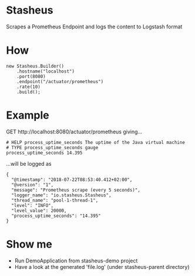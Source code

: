 # Stasheus

Scrapes a Prometheus Endpoint and logs the content to Logstash format

# How

    new Stasheus.Builder()
        .hostname("localhost")
        .port(8080)
        .endpoint("/actuator/prometheus")
        .rate(10)
        .build();
                
# Example

GET http://localhost:8080/actuator/prometheus giving...

    # HELP process_uptime_seconds The uptime of the Java virtual machine
    # TYPE process_uptime_seconds gauge
    process_uptime_seconds 14.395

...will be logged as

    {
      "@timestamp": "2018-07-22T08:53:40.412+02:00",
      "@version": "1",
      "message": "Prometheus scrape (every 5 seconds)",
      "logger_name": "io.stasheus.Stasheus",
      "thread_name": "pool-1-thread-1",
      "level": "INFO",
      "level_value": 20000,
      "process_uptime_seconds": "14.395"
    }

# Show me

- Run DemoApplication from stasheus-demo project
- Have a look at the generated 'file.log' (under stasheus-parent directory)